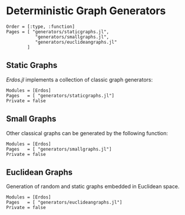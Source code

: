 # Deterministic Graph Generators

```@index
Order = [:type, :function]
Pages = [ "generators/staticgraphs.jl",
           "generators/smallgraphs.jl",
           "generators/euclideangraphs.jl"
        ]
```

## Static Graphs
*Erdos.jl* implements a collection of classic graph generators:

```@autodocs
Modules = [Erdos]
Pages   = [ "generators/staticgraphs.jl"]
Private = false
```

## Small Graphs
Other classical graphs can be generated by the following function:

```@autodocs
Modules = [Erdos]
Pages   = [ "generators/smallgraphs.jl"]
Private = false
```

## Euclidean Graphs
Generation of random and static graphs embedded in Euclidean space.

```@autodocs
Modules = [Erdos]
Pages   = [ "generators/euclideangraphs.jl"]
Private = false
```
